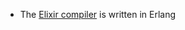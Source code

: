 - The [Elixir compiler](https://github.com/elixir-lang/elixir/blob/v1.12.3/lib/elixir/src/elixir_compiler.erl) is written in Erlang